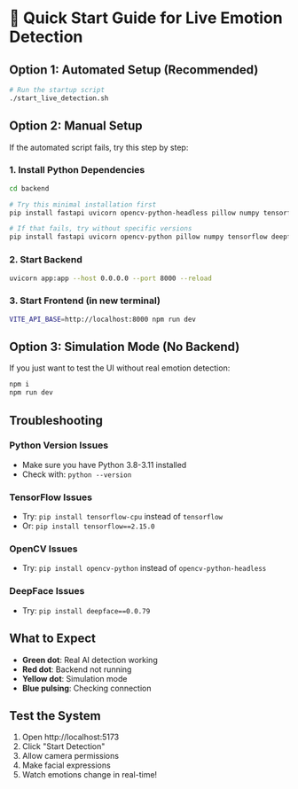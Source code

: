 # 🚀 Quick Start Guide for Live Emotion Detection

## Option 1: Automated Setup (Recommended)
```bash
# Run the startup script
./start_live_detection.sh
```

## Option 2: Manual Setup
If the automated script fails, try this step by step:

### 1. Install Python Dependencies
```bash
cd backend

# Try this minimal installation first
pip install fastapi uvicorn opencv-python-headless pillow numpy tensorflow deepface textblob

# If that fails, try without specific versions
pip install fastapi uvicorn opencv-python pillow numpy tensorflow deepface textblob
```

### 2. Start Backend
```bash
uvicorn app:app --host 0.0.0.0 --port 8000 --reload
```

### 3. Start Frontend (in new terminal)
```bash
VITE_API_BASE=http://localhost:8000 npm run dev
```

## Option 3: Simulation Mode (No Backend)
If you just want to test the UI without real emotion detection:
```bash
npm i
npm run dev
```

## Troubleshooting

### Python Version Issues
- Make sure you have Python 3.8-3.11 installed
- Check with: `python --version`

### TensorFlow Issues
- Try: `pip install tensorflow-cpu` instead of `tensorflow`
- Or: `pip install tensorflow==2.15.0`

### OpenCV Issues
- Try: `pip install opencv-python` instead of `opencv-python-headless`

### DeepFace Issues
- Try: `pip install deepface==0.0.79`

## What to Expect
- **Green dot**: Real AI detection working
- **Red dot**: Backend not running  
- **Yellow dot**: Simulation mode
- **Blue pulsing**: Checking connection

## Test the System
1. Open http://localhost:5173
2. Click "Start Detection"
3. Allow camera permissions
4. Make facial expressions
5. Watch emotions change in real-time!
